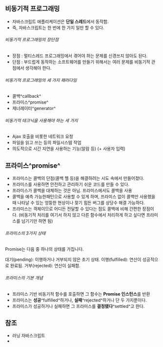 ## 비동기적 프로그래밍

- 자바스크립트 애플리케이션은 **단일 스레드**에서 동작함.
- 즉, 자바스크립트는 한 번에 한 가지 일만 할 수 있다.

###### 비동기적 프로그래밍의 장단점
- 장점 : 멀티스레드 프로그래밍에서 겪어야 하는 문제를 신경쓰지 않아도 된다.
- 단점 : 부드럽게 동작하는 소프트웨어를 만들기 위해서는 여러 문제를 비동기적 관점에서 생각해야 한다.

###### 비동기적 프로그래밍의 세 가지 패러다임
- 콜백^callback^
- 프라미스^promise^
- 제너레이터^generator^

###### 비동기적 테크닉을 사용해야 하는 세 가지
- Ajax 호출을 비롯한 네트워크 요청
- 파일을 읽고 쓰는 등의 파일시스템 작업
- 의도적으로 시간 지연을 사용하는 기능(알람 등)
(+ 사용자 입력)


## 프라미스^promise^
- 프라미스는 콜백의 단점(콜백 헬 등)을 해결하려는 시도 속에서 만들어졌다.
- 프라미스를 사용하면 안전하고 관리하기 쉬운 코드를 만들 수 있다.
- 프라미스가 콜백을 대체하는 것은 아님. 프라미스에서도 콜백을 사용
- 콜백을 예측 가능한패턴으로 사용할 수 있게 하며, 프라미스 없이 콜백만 사용했을 때 나타날 수 있는 엉뚱한 현상이나 찾기 힘든 버그를 상당수 해결 가능하다.
- 프라미스는 객체이므로 어디든 전달할 수 있다는 점도 콜백에 비해 간편한 장점이다.
(비동기적 처리를 여기서 하지 않고 다른 함수에서 처리하게 하고 싶다면 프라미스를 넘기기만 하면 됨)

###### 프라미스의 3가지 상태
Promise는 다음 중 하나의 상태를 가집니다.

대기(pending): 이행하거나 거부되지 않은 초기 상태.
이행(fulfilled): 연산이 성공적으로 완료됨.
거부(rejected): 연산이 실패함.

###### 프라미스의 기본 개념
- 프라미스 기반 비동기적 함수를 호출하면 그 함수는 **Promise 인스턴스**를 반환
- 프라미스는 **성공**^fulfilled^하거나, **실패**^rejected^하거나 단 두 가지뿐이다.
- 프라미스가 성공하거나 실패하면 그 프라미스를 **결정됐다**^settled^고 한다.


## 참조
- 러닝 자바스크립트
- 